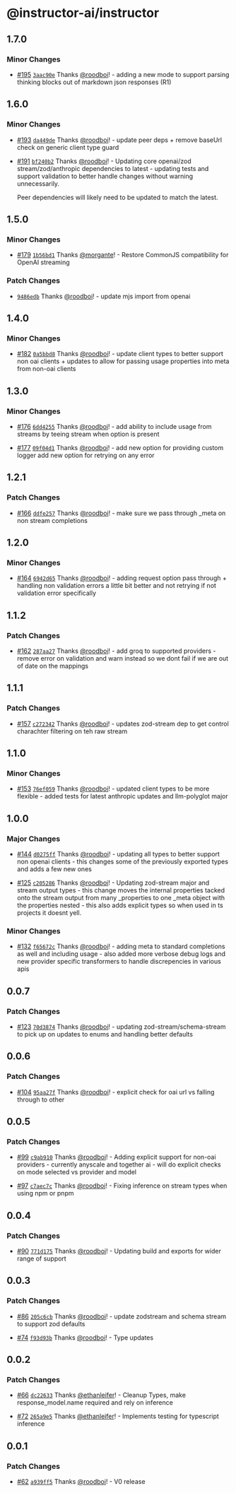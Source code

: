 # @instructor-ai/instructor

## 1.7.0

### Minor Changes

- [#195](https://github.com/instructor-ai/instructor-js/pull/195) [`3aac90e`](https://github.com/instructor-ai/instructor-js/commit/3aac90e7e965c0769d4ff98aadad78b2aada948b) Thanks [@roodboi](https://github.com/roodboi)! - adding a new mode to support parsing thinking blocks out of markdown json responses (R1)

## 1.6.0

### Minor Changes

- [#193](https://github.com/instructor-ai/instructor-js/pull/193) [`da449de`](https://github.com/instructor-ai/instructor-js/commit/da449de837389ccc30584b8954a64e3cafa22832) Thanks [@roodboi](https://github.com/roodboi)! - update peer deps + remove baseUrl check on generic client type guard

- [#191](https://github.com/instructor-ai/instructor-js/pull/191) [`bf240b2`](https://github.com/instructor-ai/instructor-js/commit/bf240b27c893ee3e6da8f09e1d9c14004eb0d604) Thanks [@roodboi](https://github.com/roodboi)! - Updating core openai/zod stream/zod/anthropic dependencies to latest - updating tests and support validation to better handle changes without warning unnecessarily.

  Peer dependencies will likely need to be updated to match the latest.

## 1.5.0

### Minor Changes

- [#179](https://github.com/instructor-ai/instructor-js/pull/179) [`1b56bd1`](https://github.com/instructor-ai/instructor-js/commit/1b56bd18e0c7c02da94ee70e7837a155c3502b5c) Thanks [@morgante](https://github.com/morgante)! - Restore CommonJS compatibility for OpenAI streaming

### Patch Changes

- [`9486edb`](https://github.com/instructor-ai/instructor-js/commit/9486edb470295067ee7a537fc409132dceba5d10) Thanks [@roodboi](https://github.com/roodboi)! - update mjs import from openai

## 1.4.0

### Minor Changes

- [#182](https://github.com/instructor-ai/instructor-js/pull/182) [`0a5bbd8`](https://github.com/instructor-ai/instructor-js/commit/0a5bbd8082915bcc8c4686d34fec5d5f034ebd9c) Thanks [@roodboi](https://github.com/roodboi)! - update client types to better support non oai clients + updates to allow for passing usage properties into meta from non-oai clients

## 1.3.0

### Minor Changes

- [#176](https://github.com/instructor-ai/instructor-js/pull/176) [`6dd4255`](https://github.com/instructor-ai/instructor-js/commit/6dd42554e89d36c93132eace2dd67951297831bd) Thanks [@roodboi](https://github.com/roodboi)! - add ability to include usage from streams by teeing stream when option is present

- [#177](https://github.com/instructor-ai/instructor-js/pull/177) [`09f04d1`](https://github.com/instructor-ai/instructor-js/commit/09f04d1ff7a943679a7c49e4b20a23827cbdaae4) Thanks [@roodboi](https://github.com/roodboi)! - add new option for providing custom logger
  add new option for retrying on any error

## 1.2.1

### Patch Changes

- [#166](https://github.com/instructor-ai/instructor-js/pull/166) [`ddfe257`](https://github.com/instructor-ai/instructor-js/commit/ddfe2572c672708fb9ad20ad6726cb3af07c5148) Thanks [@roodboi](https://github.com/roodboi)! - make sure we pass through \_meta on non stream completions

## 1.2.0

### Minor Changes

- [#164](https://github.com/instructor-ai/instructor-js/pull/164) [`6942d65`](https://github.com/instructor-ai/instructor-js/commit/6942d652b7750fac4306c4d713399cdc03e86a9b) Thanks [@roodboi](https://github.com/roodboi)! - adding request option pass through + handling non validation errors a little bit better and not retrying if not validation error specifically

## 1.1.2

### Patch Changes

- [#162](https://github.com/instructor-ai/instructor-js/pull/162) [`287aa27`](https://github.com/instructor-ai/instructor-js/commit/287aa27d92450d73dd300de7e84927d94cae9220) Thanks [@roodboi](https://github.com/roodboi)! - add groq to supported providers - remove error on validation and warn instead so we dont fail if we are out of date on the mappings

## 1.1.1

### Patch Changes

- [#157](https://github.com/instructor-ai/instructor-js/pull/157) [`c272342`](https://github.com/instructor-ai/instructor-js/commit/c272342c9baa8631990afa66bcb7dafb3c81f78b) Thanks [@roodboi](https://github.com/roodboi)! - updates zod-stream dep to get control charachter filtering on teh raw stream

## 1.1.0

### Minor Changes

- [#153](https://github.com/instructor-ai/instructor-js/pull/153) [`76ef059`](https://github.com/instructor-ai/instructor-js/commit/76ef0591a1e34b73923d0c21afcf9e09e99b6b7c) Thanks [@roodboi](https://github.com/roodboi)! - updated client types to be more flexible - added tests for latest anthropic updates and llm-polyglot major

## 1.0.0

### Major Changes

- [#144](https://github.com/instructor-ai/instructor-js/pull/144) [`d0275ff`](https://github.com/instructor-ai/instructor-js/commit/d0275ff3b91d87d05a72c98001a49222e3cba348) Thanks [@roodboi](https://github.com/roodboi)! - updating all types to better support non openai clients - this changes some of the previously exported types and adds a few new ones

- [#125](https://github.com/instructor-ai/instructor-js/pull/125) [`c205286`](https://github.com/instructor-ai/instructor-js/commit/c205286dccdbc6feacfd2aeeca0e0ba449631a57) Thanks [@roodboi](https://github.com/roodboi)! - Updating zod-stream major and stream output types - this change moves the internal properties tacked onto the stream output from many \_properties to one \_meta object with the properties nested - this also adds explicit types so when used in ts projects it doesnt yell.

### Minor Changes

- [#132](https://github.com/instructor-ai/instructor-js/pull/132) [`f65672c`](https://github.com/instructor-ai/instructor-js/commit/f65672cfe443e37cb32ee721aa406ca093125ffb) Thanks [@roodboi](https://github.com/roodboi)! - adding meta to standard completions as well and including usage - also added more verbose debug logs and new provider specific transformers to handle discrepencies in various apis

## 0.0.7

### Patch Changes

- [#123](https://github.com/instructor-ai/instructor-js/pull/123) [`70d3874`](https://github.com/instructor-ai/instructor-js/commit/70d38747339a33ecca2d60c75140db3c200260fc) Thanks [@roodboi](https://github.com/roodboi)! - updating zod-stream/schema-stream to pick up on updates to enums and handling better defaults

## 0.0.6

### Patch Changes

- [#104](https://github.com/instructor-ai/instructor-js/pull/104) [`95aa27f`](https://github.com/instructor-ai/instructor-js/commit/95aa27f75a6ac719b1640eee1c48c5861573defc) Thanks [@roodboi](https://github.com/roodboi)! - explicit check for oai url vs falling through to other

## 0.0.5

### Patch Changes

- [#99](https://github.com/instructor-ai/instructor-js/pull/99) [`c9ab910`](https://github.com/instructor-ai/instructor-js/commit/c9ab9104e554e4f24b55f69cf24b784091c7bfb1) Thanks [@roodboi](https://github.com/roodboi)! - Adding explicit support for non-oai providers - currently anyscale and together ai - will do explicit checks on mode selected vs provider and model

- [#97](https://github.com/instructor-ai/instructor-js/pull/97) [`c7aec7c`](https://github.com/instructor-ai/instructor-js/commit/c7aec7c072aaa6921a30995332a9fb61938dce9d) Thanks [@roodboi](https://github.com/roodboi)! - Fixing inference on stream types when using npm or pnpm

## 0.0.4

### Patch Changes

- [#90](https://github.com/instructor-ai/instructor-js/pull/90) [`771d175`](https://github.com/instructor-ai/instructor-js/commit/771d1750361b409ed8a59adfdf79a29174b67c87) Thanks [@roodboi](https://github.com/roodboi)! - Updating build and exports for wider range of support

## 0.0.3

### Patch Changes

- [#86](https://github.com/instructor-ai/instructor-js/pull/86) [`205c6cb`](https://github.com/instructor-ai/instructor-js/commit/205c6cbc4e276b792953352e546ada356467aab5) Thanks [@roodboi](https://github.com/roodboi)! - update zodstream and schema stream to support zod defaults

- [#74](https://github.com/instructor-ai/instructor-js/pull/74) [`f93d93b`](https://github.com/instructor-ai/instructor-js/commit/f93d93b7553af81a727bd8783d18c2901bb0d11a) Thanks [@roodboi](https://github.com/roodboi)! - Type updates

## 0.0.2

### Patch Changes

- [#66](https://github.com/instructor-ai/instructor-js/pull/66) [`dc22633`](https://github.com/instructor-ai/instructor-js/commit/dc226330a57ee5b06ff1ee44a2ad7c4526f5796d) Thanks [@ethanleifer](https://github.com/ethanleifer)! - Cleanup Types, make response_model.name required and rely on inference

- [#72](https://github.com/instructor-ai/instructor-js/pull/72) [`265a9e5`](https://github.com/instructor-ai/instructor-js/commit/265a9e5fd2d8b0fdeaa98ee8b3ee3c27fa1c6a2b) Thanks [@ethanleifer](https://github.com/ethanleifer)! - Implements testing for typescript inference

## 0.0.1

### Patch Changes

- [#62](https://github.com/instructor-ai/instructor-js/pull/62) [`a939ff5`](https://github.com/instructor-ai/instructor-js/commit/a939ff5713c4b90437a73e62e83f8c713ac0a782) Thanks [@roodboi](https://github.com/roodboi)! - V0 release
